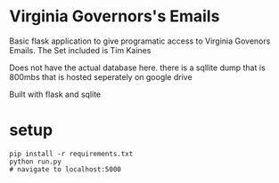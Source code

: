 Virginia Governors's Emails
====

Basic flask application to give programatic access to Virginia Govenors Emails. The Set included is Tim Kaines

Does not have the actual database here. there is a sqllite dump that is 800mbs that is hosted seperately on google drive

Built with flask and sqlite

setup
===
```
pip install -r requirements.txt
python run.py
# navigate to localhost:5000
```
